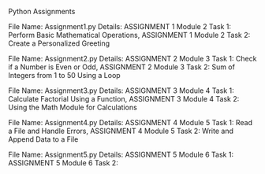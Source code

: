 Python Assignments

File Name:
    Assignment1.py 
Details:
    ASSIGNMENT 1 Module 2 Task 1:  Perform Basic Mathematical Operations,
    ASSIGNMENT 1 Module 2 Task 2: Create a Personalized Greeting

File Name:
    Assignment2.py 
Details:
    ASSIGNMENT 2 Module 3 Task 1: Check if a Number is Even or Odd,
    ASSIGNMENT 2 Module 3 Task 2: Sum of Integers from 1 to 50 Using a Loop

File Name:
    Assignment3.py 
Details:
    ASSIGNMENT 3 Module 4 Task 1: Calculate Factorial Using a Function,
    ASSIGNMENT 3 Module 4 Task 2: Using the Math Module for Calculations

File Name:
    Assignment4.py
Details:
    ASSIGNMENT 4 Module 5 Task 1: Read a File and Handle Errors,
    ASSIGNMENT 4 Module 5 Task 2: Write and Append Data to a File

File Name:
    Assignment5.py
Details:
    ASSIGNMENT 5 Module 6 Task 1: 
    ASSIGNMENT 5 Module 6 Task 2: 

